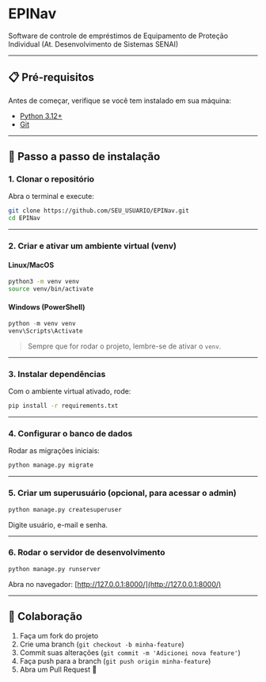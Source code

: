 # EPINav
Software de controle de empréstimos de Equipamento de Proteção Individual (At. Desenvolvimento de Sistemas SENAI)

---

## 📋 Pré-requisitos

Antes de começar, verifique se você tem instalado em sua máquina:

- [Python 3.12+](https://www.python.org/downloads/)
- [Git](https://git-scm.com/)

---

## 🚀 Passo a passo de instalação

### 1. Clonar o repositório

Abra o terminal e execute:

```bash
git clone https://github.com/SEU_USUARIO/EPINav.git
cd EPINav
````

---

### 2. Criar e ativar um ambiente virtual (venv)

#### Linux/MacOS

```bash
python3 -m venv venv
source venv/bin/activate
```

#### Windows (PowerShell)

```powershell
python -m venv venv
venv\Scripts\Activate
```

> Sempre que for rodar o projeto, lembre-se de ativar o `venv`.

---

### 3. Instalar dependências

Com o ambiente virtual ativado, rode:

```bash
pip install -r requirements.txt
```

---

### 4. Configurar o banco de dados

Rodar as migrações iniciais:

```bash
python manage.py migrate
```

---

### 5. Criar um superusuário (opcional, para acessar o admin)

```bash
python manage.py createsuperuser
```

Digite usuário, e-mail e senha.

---

### 6. Rodar o servidor de desenvolvimento

```bash
python manage.py runserver
```

Abra no navegador: [http://127.0.0.1:8000/](http://127.0.0.1:8000/)

---

## 🤝 Colaboração

1. Faça um fork do projeto
2. Crie uma branch (`git checkout -b minha-feature`)
3. Commit suas alterações (`git commit -m 'Adicionei nova feature'`)
4. Faça push para a branch (`git push origin minha-feature`)
5. Abra um Pull Request 🚀
